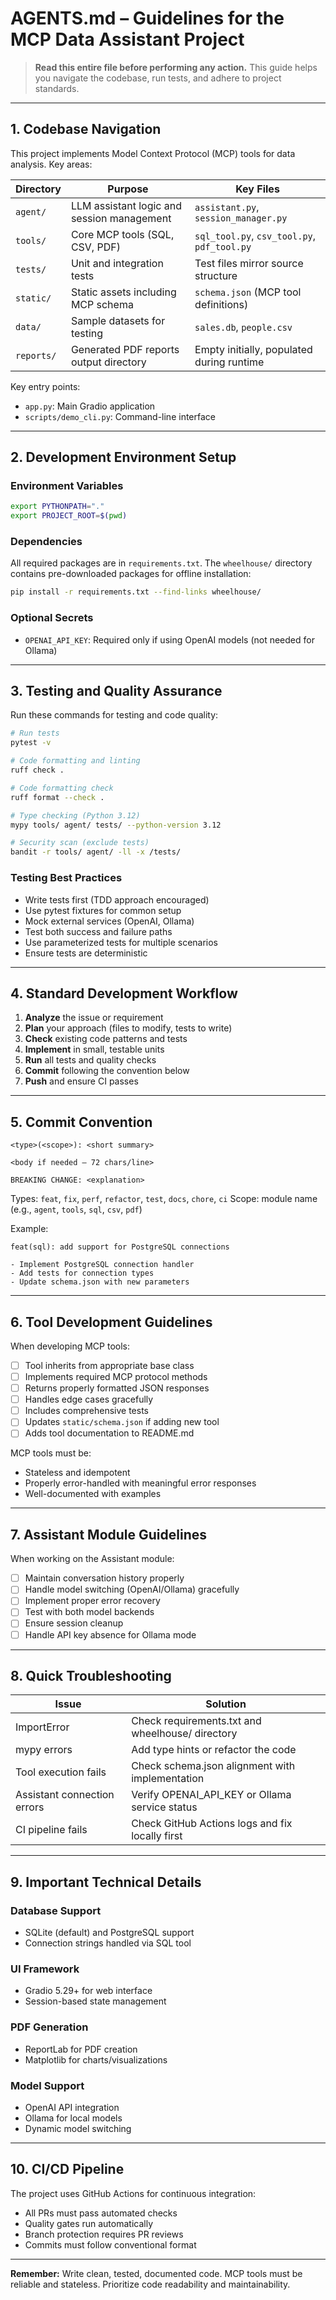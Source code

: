 # AGENTS.md – Guidelines for the MCP Data Assistant Project

> **Read this entire file before performing any action.** This guide helps you navigate the codebase, run tests, and adhere to project standards.

---

## 1. Codebase Navigation

This project implements Model Context Protocol (MCP) tools for data analysis. Key areas:

| Directory  | Purpose                                               | Key Files                     |
| ---------- | ----------------------------------------------------- | ----------------------------- |
| `agent/`   | LLM assistant logic and session management            | `assistant.py`, `session_manager.py` |
| `tools/`   | Core MCP tools (SQL, CSV, PDF)                        | `sql_tool.py`, `csv_tool.py`, `pdf_tool.py` |
| `tests/`   | Unit and integration tests                            | Test files mirror source structure |
| `static/`  | Static assets including MCP schema                    | `schema.json` (MCP tool definitions) |
| `data/`    | Sample datasets for testing                           | `sales.db`, `people.csv` |
| `reports/` | Generated PDF reports output directory                | Empty initially, populated during runtime |

Key entry points:
- `app.py`: Main Gradio application
- `scripts/demo_cli.py`: Command-line interface

---

## 2. Development Environment Setup

### Environment Variables
```bash
export PYTHONPATH="."
export PROJECT_ROOT=$(pwd)
```

### Dependencies
All required packages are in `requirements.txt`. The `wheelhouse/` directory contains pre-downloaded packages for offline installation:

```bash
pip install -r requirements.txt --find-links wheelhouse/
```

### Optional Secrets
- `OPENAI_API_KEY`: Required only if using OpenAI models (not needed for Ollama)

---

## 3. Testing and Quality Assurance

Run these commands for testing and code quality:

```bash
# Run tests
pytest -v

# Code formatting and linting
ruff check .

# Code formatting check
ruff format --check .

# Type checking (Python 3.12)
mypy tools/ agent/ tests/ --python-version 3.12

# Security scan (exclude tests)
bandit -r tools/ agent/ -ll -x /tests/
```

### Testing Best Practices
- Write tests first (TDD approach encouraged)
- Use pytest fixtures for common setup
- Mock external services (OpenAI, Ollama)
- Test both success and failure paths
- Use parameterized tests for multiple scenarios
- Ensure tests are deterministic

---

## 4. Standard Development Workflow

1. **Analyze** the issue or requirement
2. **Plan** your approach (files to modify, tests to write)
3. **Check** existing code patterns and tests
4. **Implement** in small, testable units
5. **Run** all tests and quality checks
6. **Commit** following the convention below
7. **Push** and ensure CI passes

---

## 5. Commit Convention

```
<type>(<scope>): <short summary>

<body if needed – 72 chars/line>

BREAKING CHANGE: <explanation>
```

Types: `feat`, `fix`, `perf`, `refactor`, `test`, `docs`, `chore`, `ci`
Scope: module name (e.g., `agent`, `tools`, `sql`, `csv`, `pdf`)

Example:
```
feat(sql): add support for PostgreSQL connections

- Implement PostgreSQL connection handler
- Add tests for connection types
- Update schema.json with new parameters
```

---

## 6. Tool Development Guidelines

When developing MCP tools:

- [ ] Tool inherits from appropriate base class
- [ ] Implements required MCP protocol methods
- [ ] Returns properly formatted JSON responses
- [ ] Handles edge cases gracefully
- [ ] Includes comprehensive tests
- [ ] Updates `static/schema.json` if adding new tool
- [ ] Adds tool documentation to README.md

MCP tools must be:
- Stateless and idempotent
- Properly error-handled with meaningful error responses
- Well-documented with examples

---

## 7. Assistant Module Guidelines

When working on the Assistant module:

- [ ] Maintain conversation history properly
- [ ] Handle model switching (OpenAI/Ollama) gracefully
- [ ] Implement proper error recovery
- [ ] Test with both model backends
- [ ] Ensure session cleanup
- [ ] Handle API key absence for Ollama mode

---

## 8. Quick Troubleshooting

| Issue                       | Solution                                           |
| --------------------------- | -------------------------------------------------- |
| ImportError                 | Check requirements.txt and wheelhouse/ directory   |
| mypy errors                 | Add type hints or refactor the code               |
| Tool execution fails        | Check schema.json alignment with implementation   |
| Assistant connection errors | Verify OPENAI_API_KEY or Ollama service status    |
| CI pipeline fails           | Check GitHub Actions logs and fix locally first   |

---

## 9. Important Technical Details

### Database Support
- SQLite (default) and PostgreSQL support
- Connection strings handled via SQL tool

### UI Framework
- Gradio 5.29+ for web interface
- Session-based state management

### PDF Generation
- ReportLab for PDF creation
- Matplotlib for charts/visualizations

### Model Support
- OpenAI API integration
- Ollama for local models
- Dynamic model switching

---

## 10. CI/CD Pipeline

The project uses GitHub Actions for continuous integration:

- All PRs must pass automated checks
- Quality gates run automatically
- Branch protection requires PR reviews
- Commits must follow conventional format

---

**Remember:** Write clean, tested, documented code. MCP tools must be reliable and stateless. Prioritize code readability and maintainability.